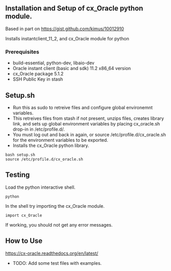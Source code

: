 ## Installation and Setup of cx_Oracle python module.

Based in part on https://gist.github.com/kimus/10012910

Installs instantclient_11_2, and cx_Oracle module for python

### Prerequisites

- build-essential, python-dev, libaio-dev
- Oracle instant client (basic and sdk) 11.2 x86_64 version
- cx_Oracle package 5.1.2
- SSH Public Key in stash

## Setup.sh

- Run this as sudo to retreive files and configure global environemnt variables.
- This retreives files from stash if not present, unzips files, creates library link, and sets up global environment variables by placing cx_oracle.sh drop-in in /etc/profile.d/.
- You must log out and back in again, or source /etc/profile.d/cx_oracle.sh for the environment variables to be exported.
- Installs the cx_Oracle python library.
```
bash setup.sh
source /etc/profile.d/cx_oracle.sh
```

## Testing

Load the python interactive shell.

```
python
```

In the shell try importing the cx_Oracle module.

```
import cx_Oracle
```

If working, you should not get any error messages.

## How to Use

https://cx-oracle.readthedocs.org/en/latest/

- TODO: Add some test files with examples. 